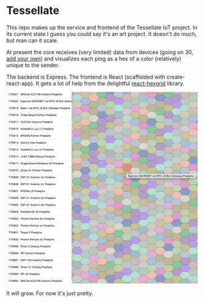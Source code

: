 # Tessellate

This repo makes up the service and frontend of the Tessellate IoT project. In its current state I guess you could say it's an art project. It doesn't do much, but man can it scale.

At present the core receives (very limited) data from devices (going on 30, [add your own](https://github.com/cachilders/tessellate-peripheral)) and visualizes each ping as a hex of a color (relatively) unique to the sender.

The backend is Express. The frontend is React (scaffolded with create-react-app). It gets a lot of help from the delightful [react-hexgrid](https://github.com/Hellenic/react-hexgrid) library.

![Tessellate Screenshot](assets/images/tessellate12122007.png)

It will grow. For now it's just pretty.
